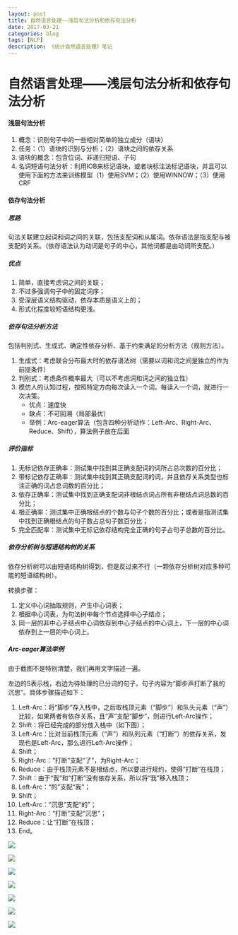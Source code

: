 ```yaml
--- 
layout: post 
title: 自然语言处理——浅层句法分析和依存句法分析
date: 2017-03-21 
categories: blog 
tags: [NLP] 
description: 《统计自然语言处理》笔记
--- 
```


# 自然语言处理——浅层句法分析和依存句法分析

#### 浅层句法分析

1. 概念：识别句子中的一些相对简单的独立成分（语块）
2. 任务：（1）语块的识别与分析；（2）语块之间的依存关系
3. 语块的概念：包含位词、非递归短语、子句
4. 名词短语句法分析：利用IOB来标记语块，或者块标注法标记语块，并且可以使用下面的方法来训练模型（1）使用SVM；（2）使用WINNOW；（3）使用CRF


#### 依存句法分析

##### 思路

句法关联建立起词和词之间的关联，包括支配词和从属词。依存语法是指支配与被支配的关系。（依存语法认为动词是句子的中心，其他词都是由动词所支配。）

##### 优点

1. 简单，直接考虑词之间的关联；
2. 不过多强调句子中的固定词序；
3. 受深层语义结构驱动，依存本质是语义上的；
4. 形式化程度较短语结构更浅。

##### 依存句法分析方法

包括判别式、生成式、确定性依存分析、基于约束满足的分析方法（规则方法）。

1. 生成式：考虑联合分布最大时的依存语法树（需要以词和词之间是独立的作为前提条件）
2. 判别式：考虑条件概率最大（可以不考虑词和词之间的独立性）
3. 模仿人的认知过程，按照特定方向每次读入一个词。每读入一个词，就进行一次决策。
	* 优点：速度快
	* 缺点：不可回溯（局部最优）
	* 举例：Arc-eager算法（包含四种分析动作：Left-Arc、Right-Arc、Reduce、Shift），算法例子放在后面
        
##### 评价指标

1. 无标记依存正确率：测试集中找到其正确支配词的词所占总次数的百分比；
2. 带标记依存正确率：测试集中找到其正确支配词的词，并且依存关系类型也标注正确的词占总词数的百分比；
3. 依存正确率：测试集中找到正确支配词非根结点词占所有非根结点词总数的百分比；
4. 根正确率：测试集中正确根结点的个数与句子个数的百分比；或者是指测试集中找到正确根结点的句子数占总句子数百分比；
5. 完全匹配率：测试集中无标记依存结构完全正确的句子占句子总数的百分比。

##### 依存分析树与短语结构树的关系

依存分析树可以由短语结构树得到，但是反过来不行（一颗依存分析树对应多种可能的短语结构树）。

转换步骤：

1. 定义中心词抽取规则，产生中心词表；
2. 根据中心词表，为句法树中每个节点选择中心子结点；
3. 同一层的非中心子结点中心词依存到中心子结点的中心词上，下一层的中心词依存到上一层的中心词上。
 
 
##### Arc-eager算法举例

由于截图不是特别清楚，我们再用文字描述一遍。

左边的S表示栈，右边为待处理的已分词的句子。句子内容为“脚步声打断了我的沉思”。具体步骤描述如下：

1. Left-Arc：将“脚步”存入栈中，之后取栈顶元素（“脚步”）和队头元素（“声”）比较，如果两者有依存关系，且“声”支配“脚步”，则进行Left-Arc操作；
2. Shift：将已经完成的部分放入栈中（如下图）；
3. Left-Arc：比对当前栈顶元素（“声”）和队列元素（“打断”）的依存关系，发现也是Left-Arc，那么进行Left-Arc操作；
4. Shift；
5. Right-Arc：“打断”支配“了”，为Right-Arc；
6. Reduce：由于栈顶元素不是根结点，所以要进行规约，使得“打断”在栈顶；
7. Shift：由于“我”和“打断”没有依存关系，所以将“我”移入栈顶；
8. Left-Arc：“的”支配“我”；
9. Shift；
10. Left-Arc：“沉思”支配“的”；
11. Right-Arc：“打断”支配“沉思”；
12. Reduce：让“打断”在栈顶；
13. End。

![](http://odjt9j2ec.bkt.clouddn.com/nlp-note5-1.tiff)

![](http://odjt9j2ec.bkt.clouddn.com/nlp-note5-2.tiff)

![](http://odjt9j2ec.bkt.clouddn.com/nlp-note5-3.tiff)

![](http://odjt9j2ec.bkt.clouddn.com/nlp-note5-4.tiff)

![](http://odjt9j2ec.bkt.clouddn.com/nlp-note5-5.tiff)

![](http://odjt9j2ec.bkt.clouddn.com/nlp-note5-6.tiff)

![](http://odjt9j2ec.bkt.clouddn.com/nlp-note5-7.tiff) 
   
    